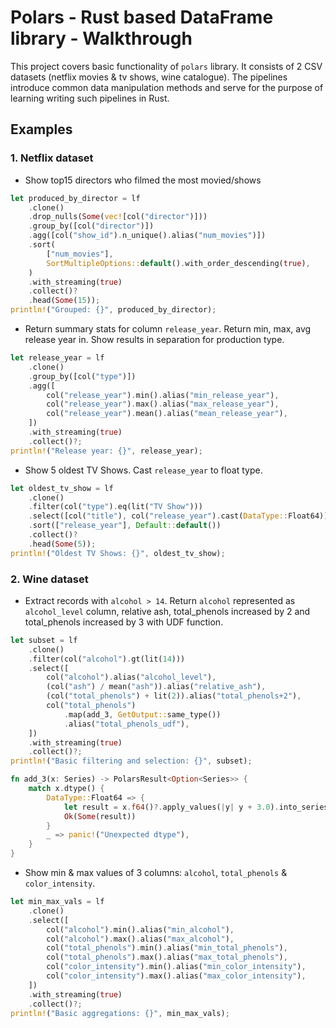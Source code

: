 # Polars - Rust based DataFrame library - Walkthrough

This project covers basic functionality of `polars` library. It consists of 2 CSV datasets
(netflix movies & tv shows, wine catalogue). The pipelines introduce common data manipulation 
methods and serve for the purpose of learning writing such pipelines in Rust. 

## Examples
### 1. Netflix dataset
- Show top15 directors who filmed the most movied/shows
```rust
let produced_by_director = lf
    .clone()
    .drop_nulls(Some(vec![col("director")]))
    .group_by([col("director")])
    .agg([col("show_id").n_unique().alias("num_movies")])
    .sort(
        ["num_movies"],
        SortMultipleOptions::default().with_order_descending(true),
    )
    .with_streaming(true)
    .collect()?
    .head(Some(15));
println!("Grouped: {}", produced_by_director);
```

- Return summary stats for column `release_year`. Return min, max, avg release year in. Show results in 
separation for production type.
```rust
let release_year = lf
    .clone()
    .group_by([col("type")])
    .agg([
        col("release_year").min().alias("min_release_year"),
        col("release_year").max().alias("max_release_year"),
        col("release_year").mean().alias("mean_release_year"),
    ])
    .with_streaming(true)
    .collect()?;
println!("Release year: {}", release_year);
```

- Show 5 oldest TV Shows. Cast `release_year` to float type.
```rust
let oldest_tv_show = lf
    .clone()
    .filter(col("type").eq(lit("TV Show")))
    .select([col("title"), col("release_year").cast(DataType::Float64)])
    .sort(["release_year"], Default::default())
    .collect()?
    .head(Some(5));
println!("Oldest TV Shows: {}", oldest_tv_show);
```

### 2. Wine dataset
- Extract records with `alcohol > 14`. Return `alcohol` represented as `alcohol_level` column, relative ash,
total_phenols increased by 2 and total_phenols increased by 3 with UDF function.
```rust
let subset = lf
    .clone()
    .filter(col("alcohol").gt(lit(14)))
    .select([
        col("alcohol").alias("alcohol_level"),
        (col("ash") / mean("ash")).alias("relative_ash"),
        (col("total_phenols") + lit(2)).alias("total_phenols+2"),
        col("total_phenols")
            .map(add_3, GetOutput::same_type())
            .alias("total_phenols_udf"),
    ])
    .with_streaming(true)
    .collect()?;
println!("Basic filtering and selection: {}", subset);

fn add_3(x: Series) -> PolarsResult<Option<Series>> {
    match x.dtype() {
        DataType::Float64 => {
            let result = x.f64()?.apply_values(|y| y + 3.0).into_series();
            Ok(Some(result))
        }
        _ => panic!("Unexpected dtype"),
    }
}
```

- Show min & max values of 3 columns: `alcohol`, `total_phenols` & `color_intensity`.
```rust
let min_max_vals = lf
    .clone()
    .select([
        col("alcohol").min().alias("min_alcohol"),
        col("alcohol").max().alias("max_alcohol"),
        col("total_phenols").min().alias("min_total_phenols"),
        col("total_phenols").max().alias("max_total_phenols"),
        col("color_intensity").min().alias("min_color_intensity"),
        col("color_intensity").max().alias("max_color_intensity"),
    ])
    .with_streaming(true)
    .collect()?;
println!("Basic aggregations: {}", min_max_vals);
```

